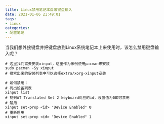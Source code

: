 ```yaml
---
title: Linux禁用笔记本自带键盘输入
date: 2021-01-06 21:49:01
tags:
- Linux
categories:
- 配置笔记
---
```

当我们想外接键盘并把键盘放到Linux系统笔记本上来使用时，该怎么禁用键盘输入呢？
<!--more-->
``` shell
# 这里我们需要安装xinput，这里作为示例使用pacman来安装
sudo pacman -Sy xinput
# 搜索出来的安装列表中可以选择extra/xorg-xinput安装

# 如何禁用：
# 列出设备列表
xinput list
# 找到AT Translated Set 2 keyboard对应的id，设置值为0即可禁用
# 禁用
xinput set-prop <id> "Device Enabled" 0
# 重新启用
xinput set-prop <id> "Device Enabled" 1
```